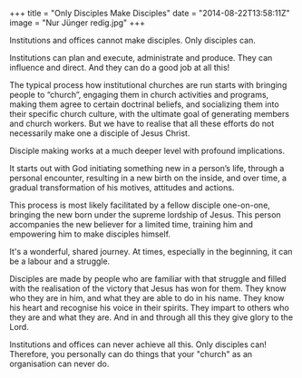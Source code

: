 +++
title = "Only Disciples Make Disciples"
date = "2014-08-22T13:58:11Z"
image = "Nur Jünger redig.jpg"
+++

Institutions and offices cannot make disciples. Only disciples can.

Institutions can plan and execute, administrate and produce. They can influence and direct. And they can do a good job at all this!

The typical process how institutional churches are run starts with bringing people to “church”, engaging them in church activities and programs, making them agree to certain doctrinal beliefs, and socializing them into their specific church culture, with the ultimate goal of generating members and church workers. But we have to realise that all these efforts do not necessarily make one a disciple of Jesus Christ.

Disciple making works at a much deeper level with profound implications.

It starts out with God initiating something new in a person’s life, through a personal encounter, resulting in a new birth on the inside, and over time, a gradual transformation of his motives, attitudes and actions.

This process is most likely facilitated by a fellow disciple one-on-one, bringing the new born under the supreme lordship of Jesus. This person accompanies the new believer for a limited time, training him and empowering him to make disciples himself.

It's a wonderful, shared journey. At times, especially in the beginning, it can be a labour and a struggle. 

Disciples are made by people who are familiar with that struggle and filled with the realisation of the victory that Jesus has won for them. They know who they are in him, and what they are able to do in his name. They know his heart and recognise his voice in their spirits. They impart to others who they are and what they are. And in and through all this they give glory to the Lord.

Institutions and offices can never achieve all this. Only disciples can! Therefore, you personally can do things that your "church" as an organisation can never do.

